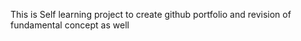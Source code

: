 This is Self learning project to create github portfolio and revision of fundamental concept as well
